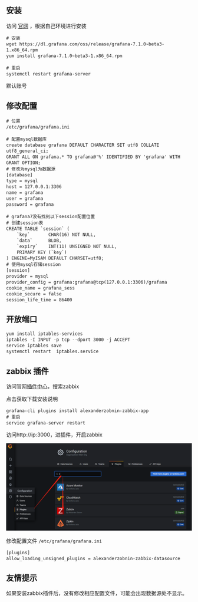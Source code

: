 ## 安装

访问 [官网](https://grafana.com/grafana/download) ，根据自己环境进行安装

```shell
# 安装
wget https://dl.grafana.com/oss/release/grafana-7.1.0~beta3-1.x86_64.rpm
yum install grafana-7.1.0~beta3-1.x86_64.rpm

# 重启
systemctl restart grafana-server
```

默认账号 

## 修改配置

```shell
# 位置
/etc/grafana/grafana.ini

# 配置mysql数据库
create database grafana DEFAULT CHARACTER SET utf8 COLLATE utf8_general_ci;
GRANT ALL ON grafana.* TO grafana@'%' IDENTIFIED BY 'grafana' WITH GRANT OPTION;
# 修改为mysql为数据源
[database]
type = mysql
host = 127.0.0.1:3306
name = grafana
user = grafana
password = grafana

# grafana7没有找到以下session配置位置
# 创建session表
CREATE TABLE `session` (
    `key`       CHAR(16) NOT NULL,
    `data`      BLOB,
    `expiry`    INT(11) UNSIGNED NOT NULL,
    PRIMARY KEY (`key`)
) ENGINE=MyISAM DEFAULT CHARSET=utf8;
# 使用mysql存储session
[session]
provider = mysql
provider_config = grafana:grafana@tcp(127.0.0.1:3306)/grafana
cookie_name = grafana_sess
cookie_secure = false
session_life_time = 86400
```

## 开放端口

```shell
yum install iptables-services
iptables -I INPUT -p tcp --dport 3000 -j ACCEPT
service iptables save
systemctl restart  iptables.service
```

## zabbix 插件

访问官网[插件中心](https://grafana.com/grafana/plugins)，搜索zabbix

点击获取下载安装说明

```shell
grafana-cli plugins install alexanderzobnin-zabbix-app
# 重启
service grafana-server restart
```

访问http://ip:3000，进插件，开启zabbix

![zabbix](.\img\grafana_01.png)

修改配置文件 `/etc/grafana/grafana.ini`

```shell
[plugins]
allow_loading_unsigned_plugins = alexanderzobnin-zabbix-datasource
```

## 友情提示

如果安装zabbix插件后，没有修改相应配置文件，可能会出现数据源处不显示。